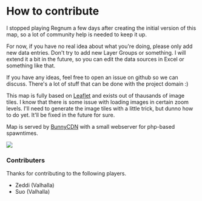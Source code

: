 # How to contribute

I stopped playing Regnum a few days after creating the initial version of this map, so a lot of community help is needed to keep it up.

For now, if you have no real idea about what you're doing, please only add new data entries. Don't try to add new Layer Groups or something. I will extend it a bit in the future, so you can edit the data sources in Excel or something like that.

If you have any ideas, feel free to open an issue on github so we can discuss. There's a lot of stuff that can be done with the project domain :)

This map is fully based on [Leaflet](https://github.com/Leaflet/Leaflet) and exists out of thausands of image tiles.
I know that there is some issue with loading images in certain zoom levels. I'll need to generate the image tiles with a little trick, but dunno how to do yet. It'll be fixed in the future for sure.

Map is served by [BunnyCDN](https://bunnycdn.com) with a small webserver for php-based spawntimes.

![](https://cdn.treudler.net/shared/screenshots/2018_08_27_22-36-49_vhnqqbxZpO2rLktXOXw8.png)

### Contributers

Thanks for contributing to the following players.

- Zeddi (Valhalla)
- Suo (Valhalla)
